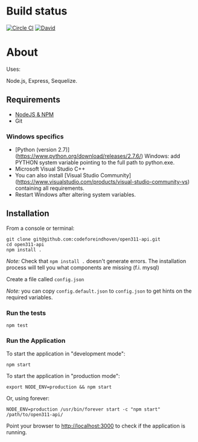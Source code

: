 # Build status

[![Circle CI](https://circleci.com/gh/codeforeindhoven/open311-api.svg?style=svg)](https://circleci.com/gh/codeforeindhoven/open311-api)
[![David](https://david-dm.org/codeforeindhoven/open311-api.svg)](https://david-dm.org/codeforeindhoven/open311-api)

# About

Uses:

Node.js, Express, Sequelize.

## Requirements

* [NodeJS & NPM](http://nodejs.org/download)
* Git

### Windows specifics
* [Python (version 2.7)] (https://www.python.org/download/releases/2.7.6/) Windows: add PYTHON system variable pointing to the full path to python.exe.
* Microsoft Visual Studio C++
* You can also install [Visual Studio Community] (https://www.visualstudio.com/products/visual-studio-community-vs) containing all requirements.
* Restart Windows after altering system variables.

## Installation

From a console or terminal:

    git clone git@github.com:codeforeindhoven/open311-api.git
    cd open311-api
    npm install .

*Note:* Check that `npm install .` doesn't generate errors. The installation
 process will tell you what components are missing (f.i. mysql)

Create a file called `config.json`

*Note:* you can copy `config.default.json` to `config.json` to get hints on the required variables.

### Run the tests

    npm test

### Run the Application

To start the application in "development mode":

    npm start

To start the application in "production mode":

    export NODE_ENV=production && npm start

Or, using forever:

    NODE_ENV=production /usr/bin/forever start -c "npm start" /path/to/open311-api/

Point your browser to [http://localhost:3000](http://localhost:3000) to check if the application is running.
